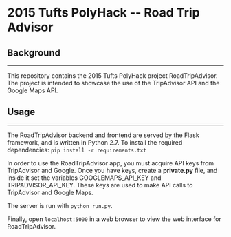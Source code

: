# 2015 Tufts PolyHack -- Road Trip Advisor

## Background
-----------------

This repository contains the 2015 Tufts PolyHack project RoadTripAdvisor. The project is intended to showcase the use of the TripAdvisor API and the Google Maps API.


## Usage
-----------------

The RoadTripAdvisor backend and frontend are served by the Flask framework, and is written in Python 2.7. To install the required dependencies:
	`pip install -r requirements.txt`

In order to use the RoadTripAdvisor app, you must acquire API keys from TripAdvisor and Google. Once you have keys, create a **private.py** file, and inside it set the variables GOOGLEMAPS_API_KEY and TRIPADVISOR_API_KEY. These keys are used to make API calls to TripAdvisor and Google Maps.

The server is run with `python run.py`. 

Finally, open `localhost:5000` in a web browser to view the web interface for RoadTripAdvisor.